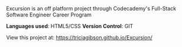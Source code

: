 Excursion is an off platform project through Codecademy's Full-Stack Software Engineer Career Program

<strong>Languages used</strong>: HTML5/CSS
<strong>Version Control</strong>: GIT


View this project at: https://triciagibson.github.io/Excursion/



